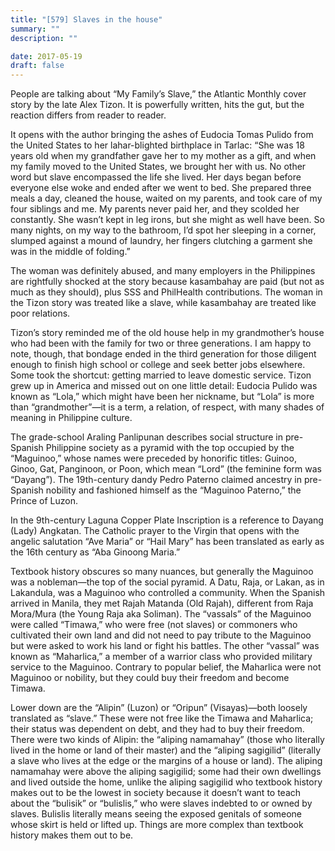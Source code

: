 ```yaml
---
title: "[579] Slaves in the house"
summary: ""
description: ""

date: 2017-05-19
draft: false
---
```



People are talking about “My Family’s Slave,” the Atlantic Monthly cover story by the late Alex Tizon. It is powerfully written, hits the gut, but the reaction differs from reader to reader.

It opens with the author bringing the ashes of Eudocia Tomas Pulido from the United States to her lahar-blighted birthplace in Tarlac: “She was 18 years old when my grandfather gave her to my mother as a gift, and when my family moved to the United States, we brought her with us. No other word but slave encompassed the life she lived. Her days began before everyone else woke and ended after we went to bed. She prepared three meals a day, cleaned the house, waited on my parents, and took care of my four siblings and me. My parents never paid her, and they scolded her constantly. She wasn’t kept in leg irons, but she might as well have been. So many nights, on my way to the bathroom, I’d spot her sleeping in a corner, slumped against a mound of laundry, her fingers clutching a garment she was in the middle of folding.”

The woman was definitely abused, and many employers in the Philippines are rightfully shocked at the story because kasambahay are paid (but not as much as they should), plus SSS and PhilHealth contributions. The woman in the Tizon story was treated like a slave, while kasambahay are treated like poor relations.

Tizon’s story reminded me of the old house help in my grandmother’s house who had been with the family for two or three generations. I am happy to note, though, that bondage ended in the third generation for those diligent enough to finish high school or college and seek better jobs elsewhere. Some took the shortcut: getting married to leave domestic service. Tizon grew up in America and missed out on one little detail: Eudocia Pulido was known as “Lola,” which might have been her nickname, but “Lola” is more than “grandmother”—it is a term, a relation, of respect, with many shades of meaning in Philippine culture.

The grade-school Araling Panlipunan describes social structure in pre-Spanish Philippine society as a pyramid with the top occupied by the “Maguinoo,” whose names were preceded by honorific titles: Guinoo, Ginoo, Gat, Panginoon, or Poon, which mean “Lord” (the feminine form was “Dayang”). The 19th-century dandy Pedro Paterno claimed ancestry in pre-Spanish nobility and fashioned himself as the “Maguinoo Paterno,” the Prince of Luzon.

In the 9th-century Laguna Copper Plate Inscription is a reference to Dayang (Lady) Angkatan. The Catholic prayer to the Virgin that opens with the angelic salutation “Ave Maria” or “Hail Mary” has been translated as early as the 16th century as “Aba Ginoong Maria.”

Textbook history obscures so many nuances, but generally the Maguinoo was a nobleman—the top of the social pyramid. A Datu, Raja, or Lakan, as in Lakandula, was a Maguinoo who controlled a community. When the Spanish arrived in Manila, they met Rajah Matanda (Old Rajah), different from Raja Mora/Mura (the Young Raja aka Soliman). The “vassals” of the Maguinoo were called “Timawa,” who were free (not slaves) or commoners who cultivated their own land and did not need to pay tribute to the Maguinoo but were asked to work his land or fight his battles. The other “vassal” was known as “Maharlica,” a member of a warrior class who provided military service to the Maguinoo. Contrary to popular belief, the Maharlica were not Maguinoo or nobility, but they could buy their freedom and become Timawa.

Lower down are the “Alipin” (Luzon) or “Oripun” (Visayas)—both loosely translated as “slave.” These were not free like the Timawa and Maharlica; their status was dependent on debt, and they had to buy their freedom. There were two kinds of Alipin: the “aliping namamahay” (those who literally lived in the home or land of their master) and the “aliping sagigilid” (literally a slave who lives at the edge or the margins of a house or land). The aliping namamahay were above the aliping sagigilid; some had their own dwellings and lived outside the home, unlike the aliping sagigilid who textbook history makes out to be the lowest in society because it doesn’t want to teach about the “bulisik” or “bulislis,” who were slaves indebted to or owned by slaves. Bulislis literally means seeing the exposed genitals of someone whose skirt is held or lifted up. Things are more complex than textbook history makes them out to be.
